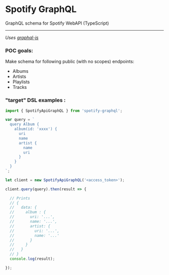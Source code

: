 # Spotify GraphQL
GraphQL schema for Spotify WebAPI (TypeScript)

--------

*Uses [graphql-js](https://github.com/graphql/graphql-js)*

### POC goals:

Make schema for following public (with no scopes) endpoints:
- Albums
- Artists
- Playlists
- Tracks


### "target" DSL examples :

```typescript
import { SpotifyApiGraphQL } from 'spotify-graphql';

var query = `
  query Album {
    album(id: 'xxxx') {
      uri
      name
      artist {
        name
        uri
      }
    }
  }
`;

let client = new SpotifyApiGraphQL('<access_token>');

client.query(query).then(result => {

  // Prints
  // {
  //   data: {
  //     album : {
  //       uri: '...',
  //       name: '...',
  //       artist: {
  //         uri: '...',
  //         name: '...'
  //       }
  //     }
  //   }
  // }
  console.log(result);

});
```
